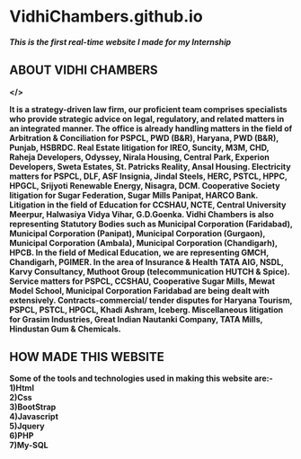 # VidhiChambers.github.io

<h5>This is the first real-time website I made for my Internship</h5> 

<b><h2>ABOUT VIDHI CHAMBERS</h2></>

It is a strategy-driven law firm, our proficient team comprises specialists who provide strategic advice on legal, regulatory, and related matters in an integrated manner. The office is already handling matters in the field of Arbitration & Conciliation for PSPCL, PWD (B&R), Haryana, PWD (B&R), Punjab, HSBRDC. Real Estate litigation for IREO, Suncity, M3M, CHD, Raheja Developers, Odyssey, Nirala Housing, Central Park, Experion Developers, Sweta Estates, St. Patricks Reality, Ansal Housing. Electricity matters for PSPCL, DLF, ASF Insignia, Jindal Steels, HERC, PSTCL, HPPC, HPGCL, Srijyoti Renewable Energy, Nisagra, DCM. Cooperative Society litigation for Sugar Federation, Sugar Mills Panipat, HARCO Bank. Litigation in the field of Education for CCSHAU, NCTE, Central University Meerpur, Halwasiya Vidya Vihar, G.D.Goenka.
Vidhi Chambers is also representing Statutory Bodies such as Municipal Corporation (Faridabad), Municipal Corporation (Panipat), Municipal Corporation (Gurgaon), Municipal Corporation (Ambala), Municipal Corporation (Chandigarh), HPCB. In the field of Medical Education, we are representing GMCH, Chandigarh, PGIMER.
In the area of Insurance & Health TATA AIG, NSDL, Karvy Consultancy, Muthoot Group (telecommunication HUTCH & Spice). Service matters for PSPCL, CCSHAU, Cooperative Sugar Mills, Mewat Model School, Municipal Corporation Faridabad are being dealt with extensively. Contracts-commercial/ tender disputes for Haryana Tourism, PSPCL, PSTCL, HPGCL, Khadi Ashram, Iceberg. Miscellaneous litigation for Grasim Industries, Great Indian Nautanki Company, TATA Mills, Hindustan Gum & Chemicals.

<b><h2>HOW MADE THIS WEBSITE</h2></b>

Some of the tools and technologies used in making this website are:- <br>
1)Html<br>
2)Css<br>
3)BootStrap<br>
4)Javascript<br>
5)Jquery<br>
6)PHP<br>
7)My-SQL<br>
